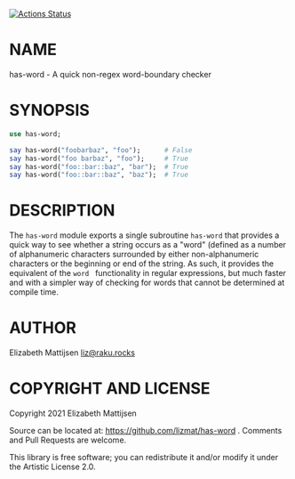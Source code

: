 [![Actions Status](https://github.com/lizmat/has-word/workflows/test/badge.svg)](https://github.com/lizmat/has-word/actions)

NAME
====

has-word - A quick non-regex word-boundary checker

SYNOPSIS
========

```raku
use has-word;

say has-word("foobarbaz", "foo");      # False
say has-word("foo barbaz", "foo");     # True
say has-word("foo::bar::baz", "bar");  # True
say has-word("foo::bar::baz", "baz");  # True
```

DESCRIPTION
===========

The `has-word` module exports a single subroutine `has-word` that provides a quick way to see whether a string occurs as a "word" (defined as a number of alphanumeric characters surrounded by either non-alphanumeric characters or the beginning or end of the string. As such, it provides the equivalent of the `word ` functionality in regular expressions, but much faster and with a simpler way of checking for words that cannot be determined at compile time.

AUTHOR
======

Elizabeth Mattijsen <liz@raku.rocks>

COPYRIGHT AND LICENSE
=====================

Copyright 2021 Elizabeth Mattijsen

Source can be located at: https://github.com/lizmat/has-word . Comments and Pull Requests are welcome.

This library is free software; you can redistribute it and/or modify it under the Artistic License 2.0.

